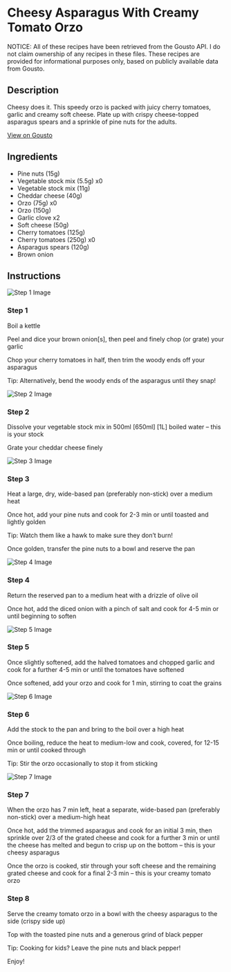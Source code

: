 # Cheesy Asparagus With Creamy Tomato Orzo

NOTICE: All of these recipes have been retrieved from the Gousto API. I do not claim ownership of any recipes in these files. These recipes are provided for informational purposes only, based on publicly available data from Gousto.

## Description

Cheesy does it. This speedy orzo is packed with juicy cherry tomatoes, garlic and creamy soft cheese. Plate up with crispy cheese-topped asparagus spears and a sprinkle of pine nuts for the adults.


[View on Gousto](https://www.gousto.co.uk/recipes/cookbook/cheesy-magic-asparagus-with-creamy-tomato-orzo)

## Ingredients

- Pine nuts (15g)
- Vegetable stock mix (5.5g) x0
- Vegetable stock mix (11g)
- Cheddar cheese (40g)
- Orzo (75g) x0
- Orzo (150g)
- Garlic clove x2
- Soft cheese (50g)
- Cherry tomatoes (125g)
- Cherry tomatoes (250g) x0
- Asparagus spears (120g)
- Brown onion

## Instructions

![Step 1 Image](https://production-media.gousto.co.uk/cms/recipe-step-image/Step-1-1708527719667-x200.jpg)

### Step 1

Boil a kettle

Peel and dice your brown onion[s], then peel and finely chop (or grate) your garlic

Chop your cherry tomatoes in half, then trim the woody ends off your asparagus

Tip: Alternatively, bend the woody ends of the asparagus until they snap!

![Step 2 Image](https://production-media.gousto.co.uk/cms/recipe-step-image/Step-2-1708527724281-x200.jpg)

### Step 2

Dissolve your vegetable stock mix in 500ml <span class="text-purple">[650ml] <span class="text-danger">[1L]</span> </span>boiled water – this is your stock

Grate your cheddar cheese finely

![Step 3 Image](https://production-media.gousto.co.uk/cms/recipe-step-image/Step-3-1708527727862-x200.jpg)

### Step 3

Heat a large, dry, wide-based pan (preferably non-stick) over a medium heat

Once hot, add your pine nuts and cook for 2-3 min or until toasted and lightly golden

Tip: Watch them like a hawk to make sure they don’t burn!

Once golden, transfer the pine nuts to a bowl and reserve the pan

![Step 4 Image](https://production-media.gousto.co.uk/cms/recipe-step-image/Step-4-1708527731763-x200.jpg)

### Step 4

Return the reserved pan to a medium heat with a drizzle of olive oil

Once hot, add the diced onion with a pinch of salt and cook for 4-5 min or until beginning to soften

![Step 5 Image](https://production-media.gousto.co.uk/cms/recipe-step-image/Step-5-1708527735926-x200.jpg)

### Step 5

Once slightly softened, add the halved tomatoes and chopped garlic and cook for a further 4-5 min or until the tomatoes have softened

Once softened, add your orzo and cook for 1 min, stirring to coat the grains

![Step 6 Image](https://production-media.gousto.co.uk/cms/recipe-step-image/Step-6-1708527740553-x200.jpg)

### Step 6

Add the stock to the pan and bring to the boil over a high heat

Once boiling, reduce the heat to medium-low and cook, covered, for 12-15 min or until cooked through

Tip: Stir the orzo occasionally to stop it from sticking

![Step 7 Image](https://production-media.gousto.co.uk/cms/recipe-step-image/Step-7-1708527745293-x200.jpg)

### Step 7

When the orzo has 7 min left, heat a separate, wide-based pan (preferably non-stick) over a medium-high heat

Once hot, add the trimmed asparagus and cook for an initial 3 min, then sprinkle over 2/3 of the grated cheese and cook for a further 3 min or until the cheese has melted and begun to crisp up on the bottom – this is your cheesy asparagus

Once the orzo is cooked, stir through your soft cheese and the remaining grated cheese and cook for a final 2-3 min – this is your creamy tomato orzo

### Step 8

Serve the creamy tomato orzo in a bowl with the cheesy asparagus to the side (crispy side up)

Top with the toasted pine nuts and a generous grind of black pepper

<span class="text-danger">Tip: Cooking for kids? Leave the pine nuts and black pepper!</span>

Enjoy!


